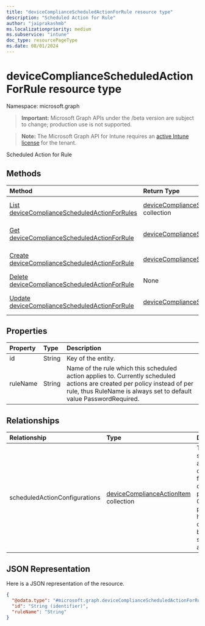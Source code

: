 ```yaml
---
title: "deviceComplianceScheduledActionForRule resource type"
description: "Scheduled Action for Rule"
author: "jaiprakashmb"
ms.localizationpriority: medium
ms.subservice: "intune"
doc_type: resourcePageType
ms.date: 08/01/2024
---
```


# deviceComplianceScheduledActionForRule resource type

Namespace: microsoft.graph

> **Important:** Microsoft Graph APIs under the /beta version are subject to change; production use is not supported.

> **Note:** The Microsoft Graph API for Intune requires an [active Intune license](https://go.microsoft.com/fwlink/?linkid=839381) for the tenant.

Scheduled Action for Rule

## Methods
|Method|Return Type|Description|
|:---|:---|:---|
|[List deviceComplianceScheduledActionForRules](../api/intune-deviceconfig-devicecompliancescheduledactionforrule-list.md)|[deviceComplianceScheduledActionForRule](../resources/intune-deviceconfig-devicecompliancescheduledactionforrule.md) collection|List properties and relationships of the [deviceComplianceScheduledActionForRule](../resources/intune-deviceconfig-devicecompliancescheduledactionforrule.md) objects.|
|[Get deviceComplianceScheduledActionForRule](../api/intune-deviceconfig-devicecompliancescheduledactionforrule-get.md)|[deviceComplianceScheduledActionForRule](../resources/intune-deviceconfig-devicecompliancescheduledactionforrule.md)|Read properties and relationships of the [deviceComplianceScheduledActionForRule](../resources/intune-deviceconfig-devicecompliancescheduledactionforrule.md) object.|
|[Create deviceComplianceScheduledActionForRule](../api/intune-deviceconfig-devicecompliancescheduledactionforrule-create.md)|[deviceComplianceScheduledActionForRule](../resources/intune-deviceconfig-devicecompliancescheduledactionforrule.md)|Create a new [deviceComplianceScheduledActionForRule](../resources/intune-deviceconfig-devicecompliancescheduledactionforrule.md) object.|
|[Delete deviceComplianceScheduledActionForRule](../api/intune-deviceconfig-devicecompliancescheduledactionforrule-delete.md)|None|Deletes a [deviceComplianceScheduledActionForRule](../resources/intune-deviceconfig-devicecompliancescheduledactionforrule.md).|
|[Update deviceComplianceScheduledActionForRule](../api/intune-deviceconfig-devicecompliancescheduledactionforrule-update.md)|[deviceComplianceScheduledActionForRule](../resources/intune-deviceconfig-devicecompliancescheduledactionforrule.md)|Update the properties of a [deviceComplianceScheduledActionForRule](../resources/intune-deviceconfig-devicecompliancescheduledactionforrule.md) object.|

## Properties
|Property|Type|Description|
|:---|:---|:---|
|id|String|Key of the entity.|
|ruleName|String|Name of the rule which this scheduled action applies to. Currently scheduled actions are created per policy instead of per rule, thus RuleName is always set to default value PasswordRequired.|

## Relationships
|Relationship|Type|Description|
|:---|:---|:---|
|scheduledActionConfigurations|[deviceComplianceActionItem](../resources/intune-deviceconfig-devicecomplianceactionitem.md) collection|The list of scheduled action configurations for this compliance policy. Compliance policy must have one and only one block scheduled action.|

## JSON Representation
Here is a JSON representation of the resource.
<!-- {
  "blockType": "resource",
  "keyProperty": "id",
  "@odata.type": "microsoft.graph.deviceComplianceScheduledActionForRule"
}
-->
``` json
{
  "@odata.type": "#microsoft.graph.deviceComplianceScheduledActionForRule",
  "id": "String (identifier)",
  "ruleName": "String"
}
```
